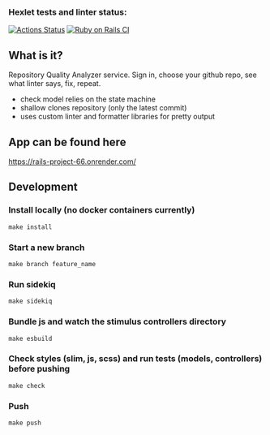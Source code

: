 ### Hexlet tests and linter status:
[![Actions Status](https://github.com/johanla0/rails-project-66/workflows/hexlet-check/badge.svg)](https://github.com/johanla0/rails-project-66/actions)
[![Ruby on Rails CI](https://github.com/johanla0/rails-project-66/actions/workflows/rubyonrails.yml/badge.svg)](https://github.com/johanla0/rails-project-66/actions/workflows/rubyonrails.yml)

## What is it?
Repository Quality Analyzer service. Sign in, choose your github repo, see what linter says, fix, repeat.
- check model relies on the state machine
- shallow clones repository (only the latest commit)
- uses custom linter and formatter libraries for pretty output

## App can be found here
https://rails-project-66.onrender.com/

## Development
### Install locally (no docker containers currently)

`make install`

### Start a new branch

`make branch feature_name`

### Run sidekiq

`make sidekiq`

### Bundle js and watch the stimulus controllers directory

`make esbuild`

### Check styles (slim, js, scss) and run tests (models, controllers) before pushing

`make check`

### Push

`make push`

